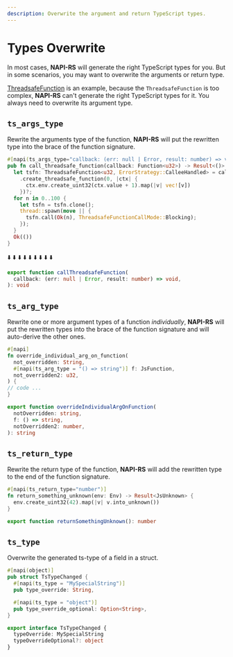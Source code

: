 ```yaml
---
description: Overwrite the argument and return TypeScript types.
---
```


# Types Overwrite

In most cases, **NAPI-RS** will generate the right TypeScript types for you. But in some scenarios, you may want to overwrite the arguments or return type.

[ThreadsafeFunction](./threadsafe-function) is an example, because the `ThreadsafeFunction` is too complex, **NAPI-RS** can't generate the right TypeScript types for it. You always need to overwrite its argument type.

## `ts_args_type`

Rewrite the arguments type of the function, **NAPI-RS** will put the rewritten type into the brace of the function signature.

```rust {1} filename="lib.rs"
#[napi(ts_args_type="callback: (err: null | Error, result: number) => void")]
pub fn call_threadsafe_function(callback: Function<u32>) -> Result<()> {
  let tsfn: ThreadsafeFunction<u32, ErrorStrategy::CalleeHandled> = callback
    .create_threadsafe_function(0, |ctx| {
      ctx.env.create_uint32(ctx.value + 1).map(|v| vec![v])
    })?;
  for n in 0..100 {
    let tsfn = tsfn.clone();
    thread::spawn(move || {
      tsfn.call(Ok(n), ThreadsafeFunctionCallMode::Blocking);
    });
  }
  Ok(())
}
```

⬇️ ⬇️ ⬇️ ⬇️ ⬇️ ⬇️ ⬇️ ⬇️ ⬇️

```ts filename="index.d.ts"
export function callThreadsafeFunction(
  callback: (err: null | Error, result: number) => void,
): void
```

## `ts_arg_type`

Rewrite one or more argument types of a function _individually_, **NAPI-RS** will put the rewritten types into the brace of the function
signature and will auto-derive the other ones.

```rust {1} filename="lib.rs"
#[napi]
fn override_individual_arg_on_function(
  not_overridden: String,
  #[napi(ts_arg_type = "() => string")] f: JsFunction,
  not_overridden2: u32,
) {
// code ...
}
```

```ts filename="index.d.ts"
export function overrideIndividualArgOnFunction(
  notOverridden: string,
  f: () => string,
  notOverridden2: number,
): string
```

## `ts_return_type`

Rewrite the return type of the function, **NAPI-RS** will add the rewritten type to the end of the function signature.

```rust {1} filename="lib.rs"
#[napi(ts_return_type="number")]
fn return_something_unknown(env: Env) -> Result<JsUnknown> {
  env.create_uint32(42).map(|v| v.into_unknown())
}
```

```ts filename="index.d.ts"
export function returnSomethingUnknown(): number
```

## `ts_type`

Overwrite the generated ts-type of a field in a struct.

```rust {1} filename="lib.rs"
#[napi(object)]
pub struct TsTypeChanged {
  #[napi(ts_type = "MySpecialString")]
  pub type_override: String,

  #[napi(ts_type = "object")]
  pub type_override_optional: Option<String>,
}
```

```ts filename="index.d.ts"
export interface TsTypeChanged {
  typeOverride: MySpecialString
  typeOverrideOptional?: object
}
```
